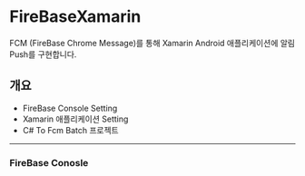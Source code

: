 # FireBaseXamarin   
  FCM (FireBase Chrome Message)를 통해 Xamarin Android 애플리케이션에 알림 Push를 구현합니다.   

## 개요   
  - FireBase Console Setting
  - Xamarin 애플리케이션 Setting
  - C# To Fcm Batch 프로젝트    
---

  ### FireBase Conosle
  
